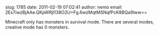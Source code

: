 slug:    1785
date:    2011-02-19 07:02:41
author:  nemo
email:   2Es7iwzBjAAe.QKpWRjl138O2U+Fg.6wzMqtMSNqfPcK8BQa9lww==

Minecraft only has monsters in survival mode.  There are several
modes, creative mode has 0 monsters.
